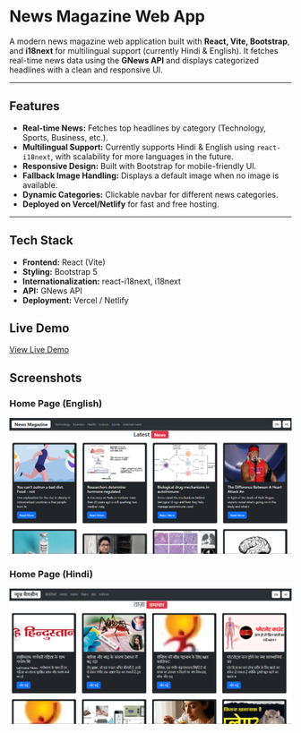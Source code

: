 # News Magazine Web App

A modern news magazine web application built with **React, Vite, Bootstrap**, and **i18next** for multilingual support (currently Hindi & English). It fetches real-time news data using the **GNews API** and displays categorized headlines with a clean and responsive UI.

---

## Features
- **Real-time News:** Fetches top headlines by category (Technology, Sports, Business, etc.).
- **Multilingual Support:** Currently supports Hindi & English using `react-i18next`, with scalability for more languages in the future.
- **Responsive Design:** Built with Bootstrap for mobile-friendly UI.
- **Fallback Image Handling:** Displays a default image when no image is available.
- **Dynamic Categories:** Clickable navbar for different news categories.
- **Deployed on Vercel/Netlify** for fast and free hosting.

---

## Tech Stack
- **Frontend:** React (Vite)
- **Styling:** Bootstrap 5
- **Internationalization:** react-i18next, i18next
- **API:** GNews API
- **Deployment:** Vercel / Netlify

## Live Demo
[View Live Demo](https://news-magazine-4zw2ogoir-priyankas-projects-5a9bd4df.vercel.app)

## Screenshots

### Home Page (English)
![Home Page](src/assets/homepage-en.png)

### Home Page (Hindi)
![Home Page Hindi](src/assets/homepage-hi.png)
